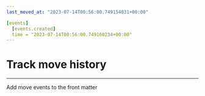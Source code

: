 ```yaml
---
last_moved_at: "2023-07-14T00:56:00.749154031+00:00"

[events]
  [events.created]
  time = "2023-07-14T00:56:00.749160234+00:00"
---
```

# Track move history
---

Add move events to the front matter
